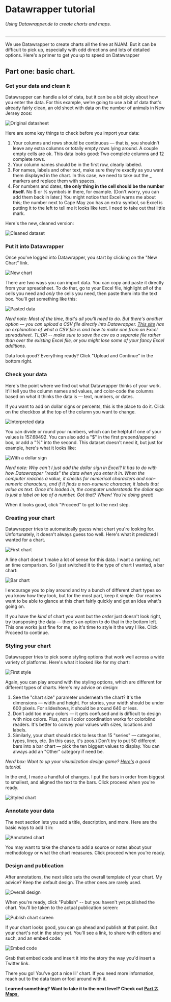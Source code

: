# Datawrapper tutorial

###### Using Datawrapper.de to create charts and maps. 
------

We use Datawrapper to create charts all the time at NJAM. But it can be difficult to pick up, especially with odd directions and lots of detailed options. Here's a primer to get you up to speed on Datawrapper

## Part one: basic chart. 

### Get your data and clean it

Datawrapper can handle a lot of data, but it can be a bit picky about how you enter the data. For this example, we're going to use a bit of data that's already fairly clean, an old sheet with data on the number of animals in New Jersey zoos: 

![Original datasheet](img/zoo_og_chart.png)

Here are some key things to check before you import your data:

1. Your columns and rows should be continuous — that is, you shouldn't leave any extra columns or totally empty rows lying around. A couple empty cells are ok. This data looks good: Two complete columns and 12 complete rows.
2. Your column names should be in the first row, clearly labeled. 
3. For names, labels and other text, make sure they're exactly as you want them displayed in the chart. In this case, we need to take out the _ markers and replace them with spaces.
4. For numbers and dates, **the only thing in the cell should be the number itself.** No $ or % symbols in there, for example. (Don't worry, you can add them back in later.) You might notice that Excel warns me about this; the number next to Cape May zoo has an extra symbol, so Excel is putting it to the left to tell me it looks like text. I need to take out that little mark.

Here's the new, cleaned version:

![Cleaned dataset](img/cleaned_data.png)

### Put it into Datawrapper

Once you've logged into Datawrapper, you start by clicking on the "New Chart" link. 

![New chart](img/new_chart.png)

There are two ways you can import data. You can copy and paste it directly from your spreadsheet. To do that, go to your Excel file, highlight _all_ of the cells you need and _only_ the cells you need, then paste them into the text box. You'll get something like this: 

![Pasted data](img/paste_data.png)

_Nerd note: Most of the time, that's all you'll need to do. But there's another option — you can upload a CSV file directly into Datawrapper. [This site](https://support.bigcommerce.com/articles/Public/What-is-a-CSV-file-and-how-do-I-save-my-spreadsheet-as-one) has an explanation of what a CSV file is and how to make one from an Excel spreadsheet. TL;DR -- make sure to save the csv as a separate file rather than over the existing Excel file, or you might lose some of your fancy Excel additions._

Data look good? Everything ready? Click "Upload and Continue" in the bottom right.

### Check your data

Here's the point where we find out what Datawrapper thinks of your work. It'll tell you the column names and values, and color-code the columns based on what it thinks the data is — text, numbers, or dates. 

If you want to add on dollar signs or percents, this is the place to do it. Click on the checkbox at the top of the column you want to change.

![Interpreted data](img/interpreted_data.png)

You can divide or round your numbers, which can be helpful if one of your values is 157.68492. You can also add a "$" in the first prepend/append box, or add a "%" into the second. This dataset doesn't need it, but just for example, here's what it looks like:

![With a dollar sign](img/dollar_sign.png)

_Nerd note: Why can't I just add the dollar sign in Excel? It has to do with how Datawrapper "reads" the data when you enter it in. When the computer reaches a value, it checks for numerical characters and non-numeric characters, and if it finds a non-numeric character, it labels that value as text. Once it's loaded in, the computer understands the dollar sign is just a label on top of a number. Got that? Whew! You're doing great!_

When it looks good, click "Proceed" to get to the next step.

### Creating your chart

Datawrapper tries to automatically guess what chart you're looking for. Unfortunately, it doesn't always guess too well. Here's what it predicted I wanted for a chart.

![First chart](img/first_chart.png)

A line chart doesn't make a lot of sense for this data. I want a ranking, not an time comparison. So I just switched it to the type of chart I wanted, a bar chart:

![Bar chart](img/bar_chart.png)

I encourage you to play around and try a bunch of different chart types so you know how they look, but for the most part, keep it simple. Our readers want to be able to glance at this chart fairly quickly and get an idea what's going on.

If you have the _kind_ of chart you want but the _order_ just doesn't look right, try transposing the data — there's an option to do that in the bottom left. This one works just fine for me, so it's time to style it the way I like. Click Proceed to continue.

### Styling your chart

Datawrapper tries to pick some styling options that work well across a wide variety of platforms. Here's what it looked like for my chart:

![First style](img/first_style.png)

Again, you can play around with the styling options, which are different for different types of charts. Here's my advice on design:

1. See the "chart size" parameter underneath the chart? It's the dimensions — width and height. For stories, your width should be under 600 pixels. For slideshows, it should be around 640 or less. 
2. Don't add too many colors — it gets confused and is difficult to design with nice colors. Plus, not all color coordination works for colorblind readers. It's better to convey your values with sizes, locations and labels.
3. Similarly, your chart should stick to less than 15 "series" — categories, types, lines, etc. (In this case, it's zoos.) Don't try to put 50 different bars into a bar chart — pick the ten biggest values to display. You can always add an "Other" category if need be.

_Nerd box: Want to up your visualization design game? [Here's](http://lenagroeger.s3.amazonaws.com/cuny-fall15/DesignClass5Pres.pdf) a good tutorial._

In the end, I made a handful of changes. I put the bars in order from biggest to smallest, and aligned the text to the bars. Click proceed when you're ready.

![Styled chart](img/styled_chart.png)

### Annotate your data

The next section lets you add a title, description, and more. Here are the basic ways to add it in:

![Annotated chart](img/annotations.png)

You may want to take the chance to add a source or notes about your methodology or what the chart measures. Click proceed when you're ready.

### Design and publication

After annotations, the next slide sets the overall template of your chart. My advice? Keep the default design. The other ones are rarely used. 

![Overall design](img/overall_design.png)

When you're ready, click "Publish" -- but you haven't yet published the chart. You'll be taken to the actual publication screen: 

![Publish chart screen](img/publish_chart.png)

If your chart looks good, you can go ahead and publish at that point. But your chart's not in the story yet. You'll see a link, to share with editors and such, and an embed code: 

![Embed code](img/embed_code.png)

Grab that embed code and insert it into the story the way you'd insert a Twitter link. 

There you go! You've got a nice lil' chart. If you need more information, reach out to the data team or fool around with it.

**Learned something? Want to take it to the next level? Check out [Part 2: Maps.](../Part_2.md)**